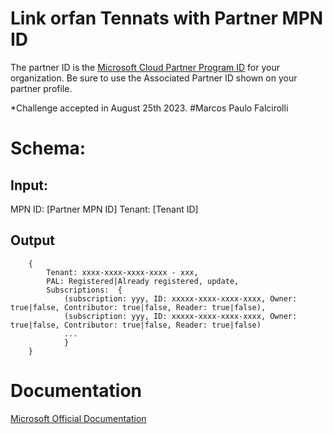 # Link orfan Tennats with Partner MPN ID

The partner ID is the [Microsoft Cloud Partner Program ID](https://partner.microsoft.com/) for your organization. Be sure to use the Associated Partner ID shown on your partner profile.

*Challenge accepted in August 25th 2023. #Marcos Paulo Falcirolli

# Schema:

## Input:

MPN ID: [Partner MPN ID]
Tenant: [Tenant ID]
 
## Output

```
	{
		Tenant: xxxx-xxxx-xxxx-xxxx - xxx,
		PAL: Registered|Already registered, update,
		Subscriptions:	{
			(subscription: yyy, ID: xxxxx-xxxx-xxxx-xxxx, Owner: true|false, Contributor: true|false, Reader: true|false),
			(subscription: yyy, ID: xxxxx-xxxx-xxxx-xxxx, Owner: true|false, Contributor: true|false, Reader: true|false)
			...
			}
	}
```

# Documentation

[Microsoft Official Documentation](https://learn.microsoft.com/en-us/azure/cost-management-billing/manage/link-partner-id)